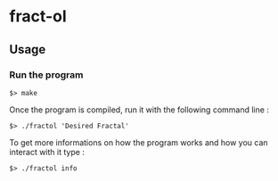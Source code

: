 # fract-ol
## Usage
### Run the program
```shell
$> make
```
Once the program is compiled, run it with the following command line :
```shell
$> ./fractol 'Desired Fractal'
```
To get more informations on how the program works and how you can interact with it type :
```shell
$> ./fractol info
```


